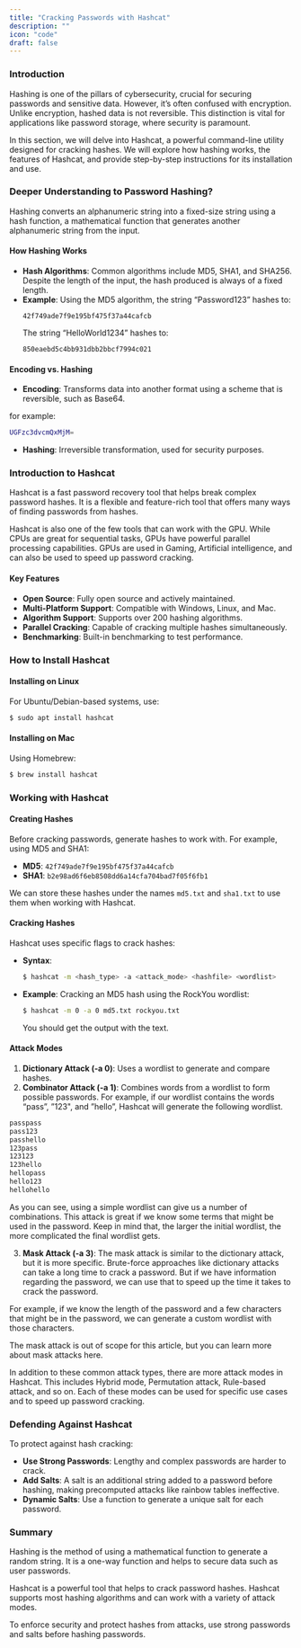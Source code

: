 ```yaml
---
title: "Cracking Passwords with Hashcat"
description: ""
icon: "code"
draft: false
---
```


### Introduction
Hashing is one of the pillars of cybersecurity, crucial for securing passwords and sensitive data. However, it’s often confused with encryption. Unlike encryption, hashed data is not reversible. This distinction is vital for applications like password storage, where security is paramount.

In this section, we will delve into Hashcat, a powerful command-line utility designed for cracking hashes. We will explore how hashing works, the features of Hashcat, and provide step-by-step instructions for its installation and use.

### Deeper Understanding to Password Hashing?
Hashing converts an alphanumeric string into a fixed-size string using a hash function, a mathematical function that generates another alphanumeric string from the input.

<!-- ![hashing](https://i.imgur.com/PjTbhvV.png) -->
<blockquote class="imgur-embed-pub" lang="en" data-id="PjTbhvV" data-context="false" ><a href="//imgur.com/PjTbhvV"></a></blockquote><script async src="//s.imgur.com/min/embed.js" charset="utf-8"></script>

#### How Hashing Works
- **Hash Algorithms**: Common algorithms include MD5, SHA1, and SHA256. Despite the length of the input, the hash produced is always of a fixed length.
- **Example**: Using the MD5 algorithm, the string “Password123” hashes to:
  ```
  42f749ade7f9e195bf475f37a44cafcb
  ```
  The string “HelloWorld1234” hashes to:
  ```
  850eaebd5c4bb931dbb2bbcf7994c021
  ```

#### Encoding vs. Hashing
- **Encoding**: Transforms data into another format using a scheme that is reversible, such as Base64.

for example:
```sh
UGFzc3dvcmQxMjM=
```

- **Hashing**: Irreversible transformation, used for security purposes. 

### Introduction to Hashcat
Hashcat is a fast password recovery tool that helps break complex password hashes. It is a flexible and feature-rich tool that offers many ways of finding passwords from hashes.

Hashcat is also one of the few tools that can work with the GPU. While CPUs are great for sequential tasks, GPUs have powerful parallel processing capabilities. GPUs are used in Gaming, Artificial intelligence, and can also be used to speed up password cracking.

#### Key Features
- **Open Source**: Fully open source and actively maintained.
- **Multi-Platform Support**: Compatible with Windows, Linux, and Mac.
- **Algorithm Support**: Supports over 200 hashing algorithms.
- **Parallel Cracking**: Capable of cracking multiple hashes simultaneously.
- **Benchmarking**: Built-in benchmarking to test performance.

### How to Install Hashcat
#### Installing on Linux
For Ubuntu/Debian-based systems, use:
```bash
$ sudo apt install hashcat
```
#### Installing on Mac
Using Homebrew:
```bash
$ brew install hashcat
```
### Working with Hashcat
#### Creating Hashes
Before cracking passwords, generate hashes to work with. For example, using MD5 and SHA1:
- **MD5**: `42f749ade7f9e195bf475f37a44cafcb`
- **SHA1**: `b2e98ad6f6eb8508dd6a14cfa704bad7f05f6fb1`

We can store these hashes under the names `md5.txt` and `sha1.txt` to use them when working with Hashcat.

#### Cracking Hashes

Hashcat uses specific flags to crack hashes:
- **Syntax**: 
  ```bash
  $ hashcat -m <hash_type> -a <attack_mode> <hashfile> <wordlist>
  ```
- **Example**: Cracking an MD5 hash using the RockYou wordlist:
  ```bash
  $ hashcat -m 0 -a 0 md5.txt rockyou.txt
  ```

  You should get the output with the text.

#### Attack Modes
1. **Dictionary Attack (-a 0)**: Uses a wordlist to generate and compare hashes.
2. **Combinator Attack (-a 1)**: Combines words from a wordlist to form possible passwords. For example, if our wordlist contains the words “pass”, ”123", and ”hello”, Hashcat will generate the following wordlist.
```bash
passpass
pass123
passhello
123pass
123123
123hello
hellopass
hello123
hellohello
```
As you can see, using a simple wordlist can give us a number of combinations. This attack is great if we know some terms that might be used in the password. Keep in mind that, the larger the initial wordlist, the more complicated the final wordlist gets.

3. **Mask Attack (-a 3)**: The mask attack is similar to the dictionary attack, but it is more specific. Brute-force approaches like dictionary attacks can take a long time to crack a password. But if we have information regarding the password, we can use that to speed up the time it takes to crack the password.

For example, if we know the length of the password and a few characters that might be in the password, we can generate a custom wordlist with those characters.

The mask attack is out of scope for this article, but you can learn more about mask attacks here.

In addition to these common attack types, there are more attack modes in Hashcat. This includes Hybrid mode, Permutation attack, Rule-based attack, and so on. Each of these modes can be used for specific use cases and to speed up password cracking.

### Defending Against Hashcat
To protect against hash cracking:
- **Use Strong Passwords**: Lengthy and complex passwords are harder to crack.
- **Add Salts**: A salt is an additional string added to a password before hashing, making precomputed attacks like rainbow tables ineffective.
- **Dynamic Salts**: Use a function to generate a unique salt for each password.

### Summary
Hashing is the method of using a mathematical function to generate a random string. It is a one-way function and helps to secure data such as user passwords.

Hashcat is a powerful tool that helps to crack password hashes. Hashcat supports most hashing algorithms and can work with a variety of attack modes.

To enforce security and protect hashes from attacks, use strong passwords and salts before hashing passwords.